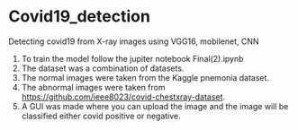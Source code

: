 # Covid19_detection
Detecting covid19 from X-ray images using VGG16, mobilenet, CNN
1. To train the model follow the jupiter notebook Final(2).ipynb
2. The dataset was a combination of datasets.
3. The normal images were taken from the Kaggle pnemonia dataset.
4. The abnormal images were taken from https://github.com/ieee8023/covid-chestxray-dataset.
5. A GUI was made where you can upload the image and the image will be classified either covid positive or negative.
